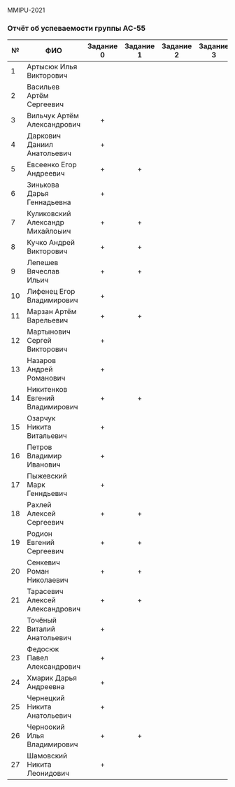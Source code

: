MMIPU-2021
### Отчёт об успеваемости группы АС-55 

|№ |  ФИО                              | Задание 0 | Задание 1 | Задание 2 | Задание 3 | Задание 4 |
|--|-----------------------------------|:---------:|:---------:|:---------:|:---------:|:---------:|
|1 | Артысюк Илья Викторович           |           |           |           |           |           |
|2 | Васильев Артём Сергеевич          |           |           |           |           |           |
|3 | Вильчук Артём Александрович       |     +     |           |           |           |           |
|4 | Даркович Даниил Анатольевич       |     +     |           |           |           |           |
|5 | Евсеенко Егор Андреевич           |     +     |     +     |           |           |           |
|6 | Зинькова Дарья Геннадьевна        |     +     |           |           |           |           |
|7 | Куликовский Александр Михайлоыич  |     +     |     +     |           |           |           |
|8 | Кучко Андрей Викторович           |     +     |     +     |           |           |           |
|9 | Лепешев Вячеслав Ильич            |     +     |     +     |           |           |           |
|10| Лифенец Егор Владимирович         |     +     |           |           |           |           |
|11| Марзан Артём Варельевич           |     +     |     +     |           |           |           |
|12| Мартынович Сергей Викторович      |     +     |           |           |           |           |
|13| Назаров Андрей Романович          |     +     |           |           |           |           |
|14| Никитенков Евгений Владимирович   |     +     |     +     |           |           |           |
|15| Озарчук Никита Витальевич         |     +     |           |           |           |           |
|16| Петров Владимир Иванович          |     +     |           |           |           |           |
|17| Пыжевский Марк Генндьевич         |     +     |           |           |           |           |
|18| Рахлей Алексей Сергеевич          |     +     |     +     |           |           |           |
|19| Родион Евгений Сергеевич          |     +     |     +     |           |           |           |
|20| Сенкевич Роман Николаевич         |     +     |     +     |           |           |           |
|21| Тарасевич Алексей Александрович   |     +     |     +     |           |           |           |
|22| Точёный Виталий Анатольевич       |     +     |           |           |           |           |
|23| Федосюк Павел Александрович       |     +     |           |           |           |           |
|24| Хмарик Дарья Андреевна            |     +     |           |           |           |           |
|25| Чернецкий Никита Анатольевич      |     +     |           |           |           |           |
|26| Черноокий Илья Владимирович       |     +     |     +     |           |           |           |
|27| Шамовский Никита Леонидович       |     +     |           |           |           |           |

